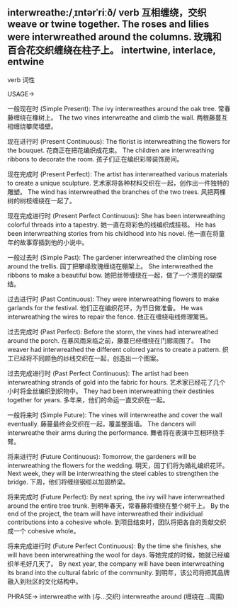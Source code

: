 interwreathe:/ˌɪntərˈriːð/
verb
互相缠绕，交织
weave or twine together.
The roses and lilies were interwreathed around the columns. 玫瑰和百合花交织缠绕在柱子上。
intertwine, interlace, entwine
--
verb
词性

USAGE->

一般现在时 (Simple Present):
The ivy interwreathes around the oak tree.  常春藤缠绕在橡树上。
The two vines interwreathe and climb the wall. 两根藤蔓互相缠绕攀爬墙壁。

现在进行时 (Present Continuous):
The florist is interwreathing the flowers for the bouquet. 花商正在把花编织成花束。
The children are interwreathing ribbons to decorate the room. 孩子们正在编织彩带装饰房间。

现在完成时 (Present Perfect):
The artist has interwreathed various materials to create a unique sculpture. 艺术家将各种材料交织在一起，创作出一件独特的雕塑。
The wind has interwreathed the branches of the two trees. 风把两棵树的树枝缠绕在一起了。

现在完成进行时 (Present Perfect Continuous):
She has been interwreathing colorful threads into a tapestry. 她一直在将彩色的线编织成挂毯。
He has been interwreathing stories from his childhood into his novel. 他一直在将童年的故事穿插到他的小说中。

一般过去时 (Simple Past):
The gardener interwreathed the climbing rose around the trellis. 园丁把攀缘玫瑰缠绕在棚架上。
She interwreathed the ribbons to make a beautiful bow. 她把丝带缠绕在一起，做了一个漂亮的蝴蝶结。

过去进行时 (Past Continuous):
They were interwreathing flowers to make garlands for the festival. 他们正在编织花环，为节日做准备。
He was interwreathing the wires to repair the fence. 他正在缠绕电线修理篱笆。

过去完成时 (Past Perfect):
Before the storm, the vines had interwreathed around the porch. 在暴风雨来临之前，藤蔓已经缠绕在门廊周围了。
The weaver had interwreathed the different colored yarns to create a pattern.  织工已经将不同颜色的纱线交织在一起，创造出一个图案。

过去完成进行时 (Past Perfect Continuous):
The artist had been interwreathing strands of gold into the fabric for hours. 艺术家已经花了几个小时将金丝编织到织物中。
They had been interwreathing their destinies together for years. 多年来，他们的命运一直交织在一起。

一般将来时 (Simple Future):
The vines will interwreathe and cover the wall eventually. 藤蔓最终会交织在一起，覆盖整面墙。
The dancers will interwreathe their arms during the performance. 舞者将在表演中互相环绕手臂。

将来进行时 (Future Continuous):
Tomorrow, the gardeners will be interwreathing the flowers for the wedding. 明天，园丁们将为婚礼编织花环。
Next week, they will be interwreathing the steel cables to strengthen the bridge. 下周，他们将缠绕钢缆以加固桥梁。

将来完成时 (Future Perfect):
By next spring, the ivy will have interwreathed around the entire tree trunk. 到明年春天，常春藤将缠绕在整个树干上。
By the end of the project, the team will have interwreathed their individual contributions into a cohesive whole. 到项目结束时，团队将把各自的贡献交织成一个 cohesive whole。


将来完成进行时 (Future Perfect Continuous):
By the time she finishes, she will have been interwreathing the wool for days. 等她完成的时候，她就已经编织羊毛好几天了。
By next year, the company will have been interwreathing its brand into the cultural fabric of the community. 到明年，该公司将把其品牌融入到社区的文化结构中。


PHRASE->
interwreathe with (与...交织)
interwreathe around (缠绕在...周围)

